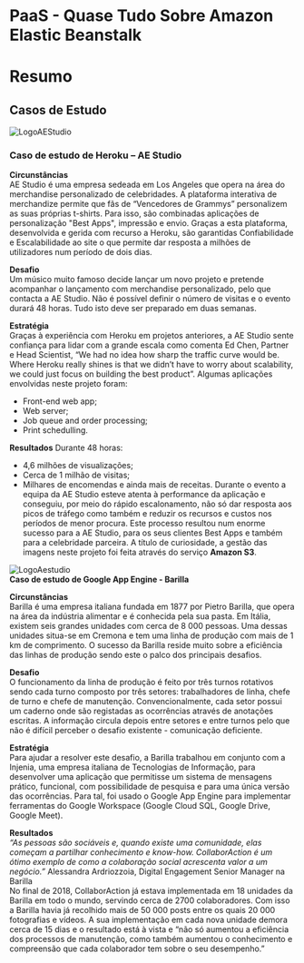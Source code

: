 # **PaaS - Quase Tudo Sobre Amazon Elastic Beanstalk**

# **Resumo**


## **Casos de Estudo**

![LogoAEStudio](https://scontent.fopo3-2.fna.fbcdn.net/v/t1.6435-9/71286345_1216414178532088_19506946889482240_n.png?_nc_cat=105&ccb=1-5&_nc_sid=09cbfe&_nc_ohc=ngkOwX67PNAAX9dc8NV&_nc_ht=scontent.fopo3-2.fna&oh=00_AT_dNLEpq8atc7IhH26yY48_l7jhrA_63xqVF5fQrVycFw&oe=6266960E)
### **Caso de estudo de Heroku – AE Studio**

**Circunstâncias**<br/>
AE Studio é uma empresa sedeada em Los Angeles que opera na área do merchandise personalizado de celebridades. 
A plataforma interativa de merchandize permite que fãs de “Vencedores de Grammys” personalizem as suas próprias t-shirts. Para isso, são combinadas aplicações de personalização "Best Apps", impressão e envio. Graças a esta plataforma, desenvolvida e gerida com recurso a  Heroku, são garantidas Confiabilidade e Escalabilidade ao site o que permite dar resposta a milhões de utilizadores num período de dois dias. 

**Desafio**<br/>
Um músico muito famoso decide lançar um novo projeto e pretende acompanhar o lançamento com 
merchandise personalizado, pelo que contacta a AE Studio. Não é possível definir o número de visitas e 
o evento durará 48 horas. Tudo isto deve ser preparado em duas semanas. 

**Estratégia**<br/>
Graças à experiência com Heroku em projetos anteriores, a AE Studio sente confiança para 
lidar com a grande escala como comenta Ed Chen, Partner e Head Scientist, “We had no idea 
how sharp the traffic curve would be. Where Heroku really shines is that we didn’t 
have to worry about scalability, we could just focus on building the best product”. 
Algumas aplicações envolvidas neste projeto foram:
- Front-end web app; 
- Web server; 
- Job queue and order processing; 
- Print schedulling. 

**Resultados**
Durante 48 horas:
- 4,6 milhões de visualizações; 
- Cerca de 1 milhão de visitas; 
- Milhares de encomendas e ainda mais de receitas. 
Durante o evento a equipa da AE Studio esteve atenta à performance da aplicação e conseguiu,
por meio do rápido escalonamento, não só dar resposta aos picos de tráfego 
como também e reduzir os recursos e custos nos períodos de menor procura. 
Este processo resultou num enorme sucesso para a AE Studio, 
para os seus clientes Best Apps e também para a celebridade parceira. 
A título de curiosidade, a gestão das imagens neste projeto foi feita através do serviço **Amazon S3**. 


![LogoAestudio](https://futurebrandscore.com/uploads/case-studies/_heroImage/Barilla_Range.jpg) <br/> **Caso de estudo de Google App Engine - Barilla** 

**Circunstâncias**<br/> Barilla é uma empresa italiana fundada em 1877 por Pietro Barilla, que opera na área da indústria alimentar e é conhecida pela sua pasta. Em Itália, existem seis grandes unidades com cerca de 8 000 pessoas. Uma dessas unidades situa-se em Cremona e tem uma linha de produção com mais de 1 km de comprimento. O sucesso da Barilla reside muito sobre a eficiência das linhas de produção sendo este o palco dos principais desafios. 

**Desafio**<br/> O funcionamento da linha de produção é feito por três turnos rotativos sendo cada turno composto por três setores: trabalhadores de linha, chefe de turno e chefe de manutenção. Convencionalmente, cada setor possui um caderno onde são registadas as ocorrências através de anotações escritas. A informação circula depois entre setores e entre turnos pelo que não é difícil perceber o desafio existente - comunicação deficiente. 

**Estratégia**<br/> Para ajudar a resolver este desafio, a Barilla trabalhou em conjunto com a Injenia, uma empresa italiana de Tecnologias de Informação, para desenvolver uma aplicação que permitisse um sistema de mensagens prático, funcional, com possibilidade de pesquisa e para uma única versão das ocorrências. Para tal, foi usado o Google App Engine para implementar ferramentas do Google Workspace (Google Cloud SQL, Google Drive, Google Meet). 

**Resultados**<br/> *“As pessoas são sociáveis e, quando existe uma comunidade, elas começam a partilhar conhecimento e know-how. CollaborAction é um ótimo exemplo de como a colaboração social acrescenta valor a um negócio.”* Alessandra Ardriozzoia, Digital Engagement Senior Manager na Barilla <br/> No final de 2018, CollaborAction já estava implementada em 18 unidades da Barilla em todo o mundo, servindo cerca de 2700 colaboradores. Com isso a Barilla havia já recolhido mais de 50 000 posts entre os quais 20 000 fotografias e vídeos. A sua implementação em cada nova unidade demora cerca de 15 dias e o resultado está à vista e “não só aumentou a eficiência dos processos de manutenção, como também aumentou o conhecimento e compreensão que cada colaborador tem sobre o seu desempenho.” 
